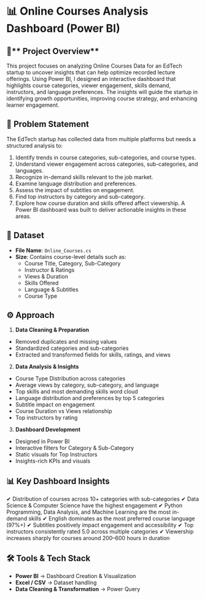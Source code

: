 # 📊 **Online Courses Analysis Dashboard (Power BI)**
## 📌** Project Overview**
This project focuses on analyzing Online Courses Data for an EdTech startup to uncover insights that can help optimize recorded lecture offerings. Using Power BI, I designed an interactive dashboard that highlights course categories, viewer engagement, skills demand, instructors, and language preferences.
The insights will guide the startup in identifying growth opportunities, improving course strategy, and enhancing learner engagement.

## 📝 **Problem Statement**
The EdTech startup has collected data from multiple platforms but needs a structured analysis to:
1) Identify trends in course categories, sub-categories, and course types.
2) Understand viewer engagement across categories, sub-categories, and languages.
3) Recognize in-demand skills relevant to the job market.
4) Examine language distribution and preferences.
5) Assess the impact of subtitles on engagement.
6) Find top instructors by category and sub-category.
7) Explore how course duration and skills offered affect viewership.
A Power BI dashboard was built to deliver actionable insights in these areas.

## 📂 **Dataset**
- **File Name**: `Online_Courses.cs`
- **Size**: Contains course-level details such as:
    - Course Title, Category, Sub-Category
    - Instructor & Ratings
    - Views & Duration
    - Skills Offered
    - Language & Subtitles
    - Course Type

## ⚙️ **Approach**
1. **Data Cleaning & Preparation**
  - Removed duplicates and missing values
  - Standardized categories and sub-categories
  - Extracted and transformed fields for skills, ratings, and views
2. **Data Analysis & Insights**
  - Course Type Distribution across categories
  - Average views by category, sub-category, and language
  - Top skills and most demanding skills word cloud
  - Language distribution and preferences by top 5 categories
  - Subtitle impact on engagement
  - Course Duration vs Views relationship
  - Top instructors by rating
3. **Dashboard Development**
  - Designed in Power BI
  - Interactive filters for Category & Sub-Category
  - Static visuals for Top Instructors
  - Insights-rich KPIs and visuals

## 📊 **Key Dashboard Insights**
✔ Distribution of courses across 10+ categories with sub-categories
✔ Data Science & Computer Science have the highest engagement
✔ Python Programming, Data Analysis, and Machine Learning are the most in-demand skills
✔ English dominates as the most preferred course language (97%+)
✔ Subtitles positively impact engagement and accessibility
✔ Top instructors consistently rated 5.0 across multiple categories
✔ Viewership increases sharply for courses around 200–600 hours in duration

## 🛠️ Tools & Tech Stack
- **Power BI** → Dashboard Creation & Visualization
- **Excel / CSV** → Dataset handling
- **Data Cleaning & Transformation** → Power Query

